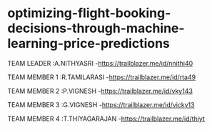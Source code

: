 # optimizing-flight-booking-decisions-through-machine-learning-price-predictions
TEAM LEADER             :A.NITHYASRI                  -https://trailblazer.me/id/nnithi40

TEAM MEMBER 1        :R.TAMILARASI                -https://trailblazer.me/id/rta49

TEAM MEMBER 2        :P.VIGNESH                        -https://trailblazer.me/id/vky143

TEAM MEMBER 3        :G.VIGNESH                       -https://trailblazer.me/id/vicky13

TEAM MEMBER 4        :T.THIYAGARAJAN          -https://trailblazer.me/id/thiyt

